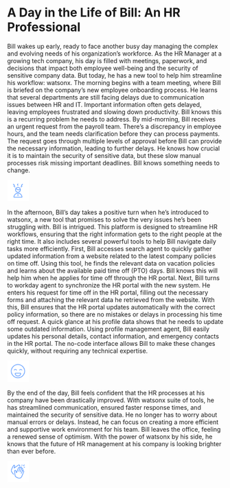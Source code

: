 # A Day in the Life of Bill: An HR Professional


Bill wakes up early, ready to face another busy day managing the complex and evolving needs of his organization’s workforce. As the HR Manager at a growing tech company, his day is filled with meetings, paperwork, and decisions that impact both employee well-being and the security of sensitive company data. But today, he has a new tool to help him streamline his workflow: watsonx.
The morning begins with a team meeting, where Bill is briefed on the company’s new employee onboarding process. He learns that several departments are still facing delays due to communication issues between HR and IT. Important information often gets delayed, leaving employees frustrated and slowing down productivity. Bill knows this is a recurring problem he needs to address.
By mid-morning, Bill receives an urgent request from the payroll team. There’s a discrepancy in employee hours, and the team needs clarification before they can process payments. The request goes through multiple levels of approval before Bill can provide the necessary information, leading to further delays. He knows how crucial it is to maintain the security of sensitive data, but these slow manual processes risk missing important deadlines. Bill knows something needs to change.

<img width="50" alt="image" src="business_story_assets/1.png">

In the afternoon, Bill’s day takes a positive turn when he’s introduced to watsonx, a new tool that promises to solve the very issues he’s been struggling with. Bill is intrigued. This platform is designed to streamline HR workflows, ensuring that the right information gets to the right people at the right time. It also includes several powerful tools to help Bill navigate daily tasks more efficiently.
First, Bill accesses search agent to quickly gather updated information from a website related to the latest company policies on time off. Using this tool, he finds the relevant data on vacation policies and learns about the available paid time off (PTO) days. Bill knows this will help him when he applies for time off through the HR portal.
Next, Bill turns to workday agent to synchronize the HR portal with the new system. He enters his request for time off in the HR portal, filling out the necessary forms and attaching the relevant data he retrieved from the website. With this, Bill ensures that the HR portal updates automatically with the correct policy information, so there are no mistakes or delays in processing his time off request.
A quick glance at his profile data shows that he needs to update some outdated information. Using profile management agent, Bill easily updates his personal details, contact information, and emergency contacts in the HR portal. The no-code interface allows Bill to make these changes quickly, without requiring any technical expertise.

<img width="50" alt="image" src="business_story_assets/2.png">

By the end of the day, Bill feels confident that the HR processes at his company have been drastically improved. With watsonx suite of tools, he has streamlined communication, ensured faster response times, and maintained the security of sensitive data. He no longer has to worry about manual errors or delays. Instead, he can focus on creating a more efficient and supportive work environment for his team.
Bill leaves the office, feeling a renewed sense of optimism. With the power of watsonx by his side, he knows that the future of HR management at his company is looking brighter than ever before.

<img width="50" alt="image" src="business_story_assets/3.png">
